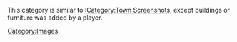 This category is similar to [:Category:Town
Screenshots](:Category:Town_Screenshots "wikilink"), except buildings or
furniture was added by a player.

[Category:Images](Category:Images "wikilink")